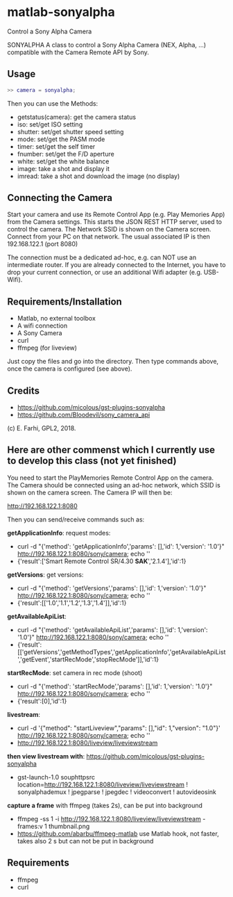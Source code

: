 # matlab-sonyalpha
Control a Sony Alpha Camera

SONYALPHA A class to control a Sony Alpha Camera (NEX, Alpha, ...) compatible
  with the Camera Remote API by Sony.
 
Usage
-----

```matlab
>> camera = sonyalpha;
```
 
Then you can use the Methods:
- getstatus(camera):  get the camera status
- iso:                set/get ISO setting
- shutter:            set/get shutter speed setting
- mode:               set/get the PASM mode
- timer:              set/get the self timer
- fnumber:            set/get the F/D aperture
- white:              set/get the white balance
- image:              take a shot and display it
- imread:             take a shot and download the image (no display)
 
Connecting the Camera
---------------------
  
  Start your camera and use its Remote Control App (e.g. Play Memories App) 
  from the Camera settings. This starts the JSON REST HTTP server, used to 
  control the camera. The Network SSID is shown on the Camera screen.
  Connect from your PC on that network.
  The usual associated IP is then 192.168.122.1 (port 8080)
 
  The connection must be a dedicated ad-hoc, e.g. can NOT use an intermediate 
  router. If you are already connected to the Internet, you have to drop your
  current connection, or use an additional Wifi adapter (e.g. USB-Wifi).
  
Requirements/Installation
-------------------------

- Matlab, no external toolbox
- A wifi connection
- A Sony Camera
- curl
- ffmpeg (for liveview)

Just copy the files and go into the directory. Then type commands above, once the
camera is configured (see above).
 
Credits
-------

- https://github.com/micolous/gst-plugins-sonyalpha
- https://github.com/Bloodevil/sony_camera_api
 
(c) E. Farhi, GPL2, 2018.








Here are other commenst which I currently use to develop this class (not yet finished)
--------------------------------------------------------------------------------------

You need to start the PlayMemories Remote Control App on the camera. The Camera should be connected using an ad-hoc network, which SSID is shown on the camera screen. The Camera IP will then be:

http://192.168.122.1:8080

Then you can send/receive commands such as:

**getApplicationInfo**: request modes:

- curl -d "{'method': 'getApplicationInfo','params': [],'id': 1,'version': '1.0'}"  http://192.168.122.1:8080/sony/camera; echo ''
- {'result':['Smart Remote Control SR\/4.30 __SAK__','2.1.4'],'id':1}

**getVersions**: get versions:

- curl -d "{'method': 'getVersions','params': [],'id': 1,'version': '1.0'}"  http://192.168.122.1:8080/sony/camera; echo ''
- {'result':[['1.0','1.1','1.2','1.3','1.4']],'id':1}

**getAvailableApiList**:
- curl -d "{'method': 'getAvailableApiList','params': [],'id': 1,'version': '1.0'}"  http://192.168.122.1:8080/sony/camera; echo ''
- {'result':[['getVersions','getMethodTypes','getApplicationInfo','getAvailableApiList','getEvent','startRecMode','stopRecMode']],'id':1}

**startRecMode**: set camera in rec mode (shoot)

- curl -d "{'method': 'startRecMode','params': [],'id': 1,'version': '1.0'}"  http://192.168.122.1:8080/sony/camera; echo ''
- {'result':[0],'id':1}

**livestream**:

- curl -d '{"method": "startLiveview","params": [],"id": 1,"version": "1.0"}'  http://192.168.122.1:8080/sony/camera; echo ''
- http://192.168.122.1:8080/liveview/liveviewstream

**then view livestream with**: https://github.com/micolous/gst-plugins-sonyalpha

- gst-launch-1.0 souphttpsrc location=http://192.168.122.1:8080/liveview/liveviewstream ! sonyalphademux ! jpegparse ! jpegdec ! videoconvert ! autovideosink

**capture a frame** with ffmpeg (takes 2s), can be put into background

- ffmpeg  -ss 1 -i http://192.168.122.1:8080/liveview/liveviewstream -frames:v 1 thumbnail.png
- https://github.com/abarbu/ffmpeg-matlab use Matlab hook, not faster, takes also 2 s but can not be put in background


Requirements
------------

- ffmpeg
- curl



